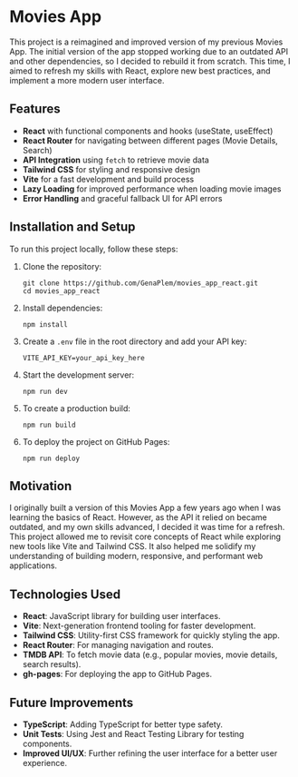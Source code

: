 # Movies App

This project is a reimagined and improved version of my previous Movies App. The initial version of the app stopped working due to an outdated API and other dependencies, so I decided to rebuild it from scratch. This time, I aimed to refresh my skills with React, explore new best practices, and implement a more modern user interface.

## Features

- **React** with functional components and hooks (useState, useEffect)
- **React Router** for navigating between different pages (Movie Details, Search)
- **API Integration** using `fetch` to retrieve movie data
- **Tailwind CSS** for styling and responsive design
- **Vite** for a fast development and build process
- **Lazy Loading** for improved performance when loading movie images
- **Error Handling** and graceful fallback UI for API errors

## Installation and Setup

To run this project locally, follow these steps:

1. Clone the repository:
   ```
   git clone https://github.com/GenaPlem/movies_app_react.git
   cd movies_app_react
   ```
2. Install dependencies:
   ```
   npm install
   ```
3. Create a `.env` file in the root directory and add your API key:
   ```
   VITE_API_KEY=your_api_key_here
   ```
4. Start the development server:
   ```
   npm run dev
   ```
5. To create a production build:
   ```
   npm run build
   ```
6. To deploy the project on GitHub Pages:
   ```
   npm run deploy
   ```

## Motivation
I originally built a version of this Movies App a few years ago when I was learning the basics of React. However, as the API it relied on became outdated, and my own skills advanced, I decided it was time for a refresh. This project allowed me to revisit core concepts of React while exploring new tools like Vite and Tailwind CSS. It also helped me solidify my understanding of building modern, responsive, and performant web applications.

## Technologies Used
- **React**: JavaScript library for building user interfaces.
- **Vite**: Next-generation frontend tooling for faster development.
- **Tailwind CSS**: Utility-first CSS framework for quickly styling the app.
- **React Router**: For managing navigation and routes.
- **TMDB API**: To fetch movie data (e.g., popular movies, movie details, search results).
- **gh-pages**: For deploying the app to GitHub Pages.

## Future Improvements
- **TypeScript**: Adding TypeScript for better type safety.
- **Unit Tests**: Using Jest and React Testing Library for testing components.
- **Improved UI/UX**: Further refining the user interface for a better user experience.